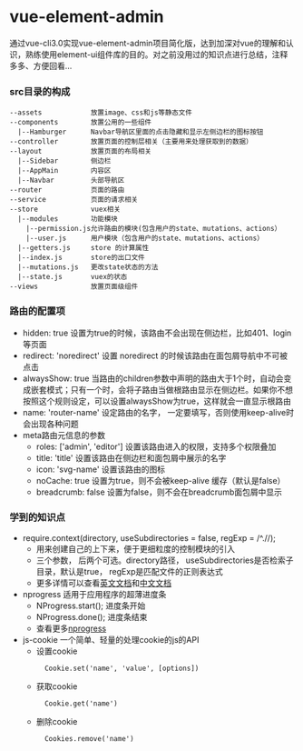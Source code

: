 # vue-element-admin
通过vue-cli3.0实现vue-element-admin项目简化版，达到加深对vue的理解和认识，熟练使用element-ui组件库的目的。对之前没用过的知识点进行总结，注释多多、方便回看...

### src目录的构成
```
--assets            放置image、css和js等静态文件
--components        放置公用的一些组件
  |--Hamburger      Navbar导航区里面的点击隐藏和显示左侧边栏的图标按钮
--controller        放置页面的控制层相关（主要用来处理获取到的数据）
--layout            放置页面的布局相关
  |--Sidebar        侧边栏
  |--AppMain        内容区
  |--Navbar         头部导航区
--router            页面的路由
--service           页面的请求相关
--store             vuex相关
  |--modules        功能模块
    |--permission.js允许路由的模块(包含用户的state、mutations、actions）
    |--user.js      用户模块（包含用户的state、mutations、actions）
  |--getters.js     store 的计算属性
  |--index.js       store的出口文件
  |--mutations.js   更改state状态的方法
  |--state.js       vuex的状态
--views             放置页面级组件
```

### 路由的配置项
- hidden: true                 设置为true的时候，该路由不会出现在侧边栏，比如401、login等页面
- redirect: 'noredirect'       设置 noredirect 的时候该路由在面包屑导航中不可被点击
- alwaysShow: true             当路由的children参数中声明的路由大于1个时，自动会变成嵌套模式；只有一个时，会将子路由当做根路由显示在侧边栏。如果你不想按照这个规则设定，可以设置alwaysShow为true，这样就会一直显示根路由
- name: 'router-name'          设定路由的名字， 一定要填写，否则使用keep-alive时会出现各种问题
- meta路由元信息的参数
  - roles: ['admin', 'editor'] 设置该路由进入的权限，支持多个权限叠加
  - title: 'title'             设置该路由在侧边栏和面包屑中展示的名字
  - icon: 'svg-name'           设置该路由的图标
  - noCache: true              设置为true，则不会被keep-alive 缓存（默认是false）
  - breadcrumb: false          设置为false，则不会在breadcrumb面包屑中显示

### 学到的知识点
- require.context(directory, useSubdirectories = false, regExp = /^\.\//);
  - 用来创建自己的上下来，便于更细粒度的控制模块的引入
  - 三个参数， 后两个可选。directory路径， useSubdirectories是否检索子目录，默认是true， regExp是匹配文件的正则表达式
  - 更多详情可以查看[英文文档](https://webpack.js.org/guides/dependency-management/#requirecontext)和[中文文档](https://www.webpackjs.com/api/module-methods/#require-context)
- nprogress 适用于应用程序的超薄进度条
  - NProgress.start(); 进度条开始
  - NProgress.done(); 进度条结束
  - 查看更多[nprogress](https://github.com/rstacruz/nprogress/)
- js-cookie 一个简单、轻量的处理cookie的js的API
  - 设置cookie
    ```
      Cookie.set('name', 'value', [options])
    ```
  - 获取cookie
    ```
      Cookie.get('name')
    ```
  - 删除cookie
    ```
      Cookies.remove('name')
    ```